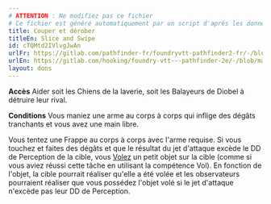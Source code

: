 ```yaml
---
# ATTENTION : Ne modifiez pas ce fichier
# Ce fichier est généré automatiquement par un script d'après les données du module Foundry VTT officiel et de sa traduction
title: Couper et dérober
titleEn: Slice and Swipe
id: cTQMtd2IVlvgJwAn
urlFr: https://gitlab.com/pathfinder-fr/foundryvtt-pathfinder2-fr/-/blob/master/data/feats/cTQMtd2IVlvgJwAn.htm
urlEn: https://gitlab.com/hooking/foundry-vtt---pathfinder-2e/-/blob/master/packs/data/feats.db/slice-and-swipe.json
layout: dons
---
```

**Accès** Aider soit les Chiens de la laverie, soit les Balayeurs de Diobel à détruire leur rival.

**Conditions** Vous maniez une arme au corps à corps qui inflige des dégâts tranchants et vous avez une main libre.

Vous tentez une Frappe au corps à corps avec l'arme requise. Si vous touchez et faites des dégâts et que le résultat du jet d'attaque excède le DD de Perception de la cible, vous [Volez](../actions/voler.md) un petit objet sur la cible (comme si vous aviez réussi cette tâche en utilisant la compétence Vol). En fonction de l'objet, la cible pourrait réaliser qu'elle a été volée et les observateurs pourraient réaliser que vous possédez l'objet volé si le jet d'attaque n'excède pas leur DD de Perception.
